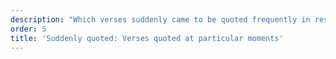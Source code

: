 ```yaml
---
description: "Which verses suddenly came to be quoted frequently in response to events?"
order: 5
title: 'Suddenly quoted: Verses quoted at particular moments'
---
```

